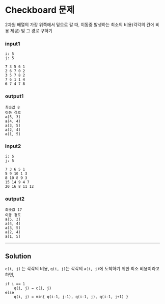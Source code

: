 #  Checkboard 문제

2차원 배열의 가장 위쪽에서 밑으로 갈 때, 이동중 발생하는 최소의 비용(각각의 칸에 비용 제공) 및 그 경로 구하기


### input1
```
i: 5
j: 5

7 3 5 6 1
2 6 7 0 2
3 5 7 8 2
7 6 1 1 4
6 7 4 7 8
```

### output1

```
최솟값 8
이동 경로
a(5, 3)
a(4, 4)
a(3, 5)
a(2, 4)
a(1, 5)
```

### input2
```
i: 5
j: 5

7 3 6 5 1
5 9 10 1 3
8 10 8 9 3
15 14 9 4 7
20 16 8 11 12
```

### output2

```
최솟값 17
이동 경로
a(5, 3)
a(4, 4)
a(3, 5)
a(2, 4)
a(1, 5)
```

---

## Solution

`c(i, j)` 는 각각의 비용, `q(i, j)`는 각각의 `a(i, j)`에 도착하기 위한 최소 비용이라고 하면,

```
if i == 1
    q(i, j) = c(i, j)
else
    q(i, j) = min{ q(i-1, j-1), q(i-1, j), q(i-1, j+1) }
```
